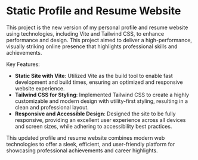 # Static Profile and Resume Website

This project is the new version of my personal profile and resume website using technologies, including Vite and Tailwind CSS, to enhance performance and design. This project aimed to deliver a high-performance, visually striking online presence that highlights professional skills and achievements.

Key Features:

- **Static Site with Vite**: Utilized Vite as the build tool to enable fast development and build times, ensuring an optimized and responsive website experience.
- **Tailwind CSS for Styling**: Implemented Tailwind CSS to create a highly customizable and modern design with utility-first styling, resulting in a clean and professional layout.
- **Responsive and Accessible Design**: Designed the site to be fully responsive, providing an excellent user experience across all devices and screen sizes, while adhering to accessibility best practices.

This updated profile and resume website combines modern web technologies to offer a sleek, efficient, and user-friendly platform for showcasing professional achievements and career highlights.
